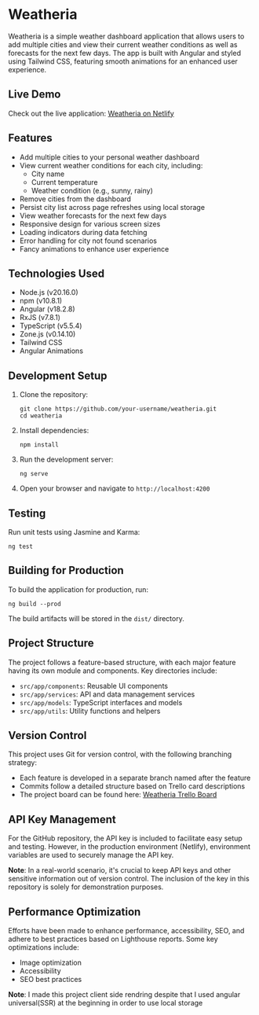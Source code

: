 # Weatheria

Weatheria is a simple weather dashboard application that allows users to add multiple cities and view their current weather conditions as well as forecasts for the next few days. The app is built with Angular and styled using Tailwind CSS, featuring smooth animations for an enhanced user experience.

## Live Demo

Check out the live application: [Weatheria on Netlify](https://weatheriaapp.netlify.app/)

## Features

- Add multiple cities to your personal weather dashboard
- View current weather conditions for each city, including:
  - City name
  - Current temperature
  - Weather condition (e.g., sunny, rainy)
- Remove cities from the dashboard
- Persist city list across page refreshes using local storage
- View weather forecasts for the next few days
- Responsive design for various screen sizes
- Loading indicators during data fetching
- Error handling for city not found scenarios
- Fancy animations to enhance user experience

## Technologies Used

- Node.js (v20.16.0)
- npm (v10.8.1)
- Angular (v18.2.8)
- RxJS (v7.8.1)
- TypeScript (v5.5.4)
- Zone.js (v0.14.10)
- Tailwind CSS
- Angular Animations

## Development Setup

1. Clone the repository:
   ```
   git clone https://github.com/your-username/weatheria.git
   cd weatheria
   ```

2. Install dependencies:
   ```
   npm install
   ```

3. Run the development server:
   ```
   ng serve
   ```

4. Open your browser and navigate to `http://localhost:4200`

## Testing

Run unit tests using Jasmine and Karma:

```
ng test
```

## Building for Production

To build the application for production, run:

```
ng build --prod
```

The build artifacts will be stored in the `dist/` directory.

## Project Structure

The project follows a feature-based structure, with each major feature having its own module and components. Key directories include:

- `src/app/components`: Reusable UI components
- `src/app/services`: API and data management services
- `src/app/models`: TypeScript interfaces and models
- `src/app/utils`: Utility functions and helpers

## Version Control

This project uses Git for version control, with the following branching strategy:

- Each feature is developed in a separate branch named after the feature
- Commits follow a detailed structure based on Trello card descriptions
- The project board can be found here: [Weatheria Trello Board](https://trello.com/invite/b/670d2d6fcbf7fb2a95236700/ATTIf88e57f897f22395caed6b53d6953189187538AE/project-management)

## API Key Management

For the GitHub repository, the API key is included to facilitate easy setup and testing. However, in the production environment (Netlify), environment variables are used to securely manage the API key.

**Note**: In a real-world scenario, it's crucial to keep API keys and other sensitive information out of version control. The inclusion of the key in this repository is solely for demonstration purposes.

## Performance Optimization

Efforts have been made to enhance performance, accessibility, SEO, and adhere to best practices based on Lighthouse reports. Some key optimizations include:

- Image optimization
- Accessibility
- SEO best practices

**Note**: I made this project client side rendring despite that I used angular universal(SSR) at the beginning in order to use local storage
